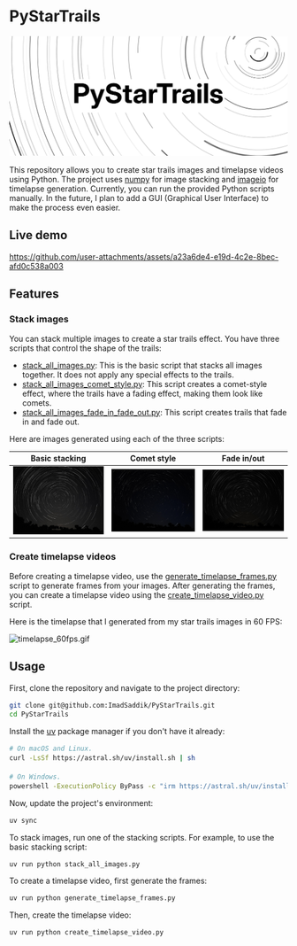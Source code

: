 # PyStarTrails

![Thumbnail](./images/thumbnail.jpg)

This repository allows you to create star trails images and timelapse videos using Python. The project uses [numpy](https://github.com/numpy/numpy) for image stacking and [imageio](https://github.com/imageio/imageio) for timelapse generation. Currently, you can run the provided Python scripts manually. In the future, I plan to add a GUI (Graphical User Interface) to make the process even easier.

## Live demo

https://github.com/user-attachments/assets/a23a6de4-e19d-4c2e-8bec-afd0c538a003

## Features

### Stack images

You can stack multiple images to create a star trails effect. You have three scripts that control the shape of the trails:

- [stack_all_images.py](./stack_all_images.py): This is the basic script that stacks all images together. It does not apply any special effects to the trails.
- [stack_all_images_comet_style.py](./stack_all_images_comet_style.py): This script creates a comet-style effect, where the trails have a fading effect, making them look like comets.
- [stack_all_images_fade_in_fade_out.py](./stack_all_images_fade_in_fade_out.py): This script creates trails that fade in and fade out.

Here are images generated using each of the three scripts:

| Basic stacking | Comet style | Fade in/out |
|:--------------:|:-----------:|:-----------:|
| ![stacked_star_trails.jpg](./images/stacked_star_trails.jpg) | ![stacked_star_trails_comet_style.jpg](./images/stacked_star_trails_comet_style.jpg) | ![stacked_star_trails_fade_in_out.jpg](./images/stacked_star_trails_fade_in_out.jpg) |

### Create timelapse videos

Before creating a timelapse video, use the [generate_timelapse_frames.py](./generate_timelapse_frames.py) script to generate frames from your images. After generating the frames, you can create a timelapse video using the [create_timelapse_video.py](./create_timelapse_video.py) script.

Here is the timelapse that I generated from my star trails images in 60 FPS:

![timelapse_60fps.gif](./images/timelapse_60fps.gif)

## Usage

First, clone the repository and navigate to the project directory:

```bash
git clone git@github.com:ImadSaddik/PyStarTrails.git
cd PyStarTrails
```

Install the [uv](https://github.com/astral-sh/uv) package manager if you don't have it already:

```bash
# On macOS and Linux.
curl -LsSf https://astral.sh/uv/install.sh | sh

# On Windows.
powershell -ExecutionPolicy ByPass -c "irm https://astral.sh/uv/install.ps1 | iex"
```

Now, update the project's environment:

```bash
uv sync
```

To stack images, run one of the stacking scripts. For example, to use the basic stacking script:

```bash
uv run python stack_all_images.py
```

To create a timelapse video, first generate the frames:

```bash
uv run python generate_timelapse_frames.py
```

Then, create the timelapse video:

```bash
uv run python create_timelapse_video.py
```
